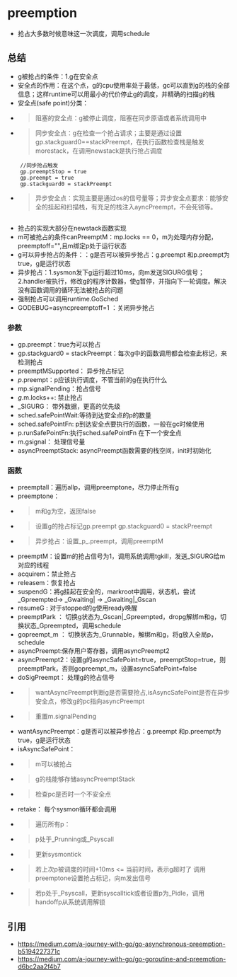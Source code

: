 # preemption
- 抢占大多数时候意味这一次调度，调用schedule
## 总结
- g被抢占的条件：1.g在安全点 
- 安全点的作用：在这个点，g的cpu使用率处于最低，gc可以直到g的栈的全部信息；这样runtime可以用最小的代价停止g的调度，并精确的扫描g的栈
- 安全点(safe point)分类：
- > 阻塞的安全点：g被停止调度，阻塞在同步原语或者系统调用中
- > 同步安全点：g在检查一个抢占请求；主要是通过设置gp.stackguard0==stackPreempt，在执行函数检查栈是触发morestack，在调用newstack是执行抢占调度
```
    //同步抢占触发
    gp.preemptStop = true
    gp.preempt = true
    gp.stackguard0 = stackPreempt
```
- > 异步安全点：实现主要是通过os的信号量等；异步安全点要求：能够安全的挂起和扫描栈，有充足的栈注入ayncPreempt，不会死锁等。
```
```
- 抢占的实现大部分在newstack函数实现
- m可被抢占的条件canPreemptM：mp.locks == 0，m为处理内存分配，preemptoff="",且m绑定p处于运行状态
- g可以异步抢占的条件：：g是否可以被异步抢占：g.preempt 和p.preempt为true，g是运行状态
- 异步抢占：1.sysmon发下g运行超过10ms，向m发送SIGURG信号；2.handler被执行，修改g的程序计数器，使g暂停，并指向下一轮调度。解决没有函数调用的循环无法被抢占的问题
- 强制抢占可以调用runtime.GoSched
- GODEBUG=asyncpreemptoff=1 ：关闭异步抢占
### 参数
- gp.preempt：true为可以抢占
- gp.stackguard0 = stackPreempt：每次g中的函数调用都会检查此标记，来检测抢占
- preemptMSupported： 异步抢占标记
- _p_.preempt：p应该执行调度，不管当前的g在执行什么
- mp.signalPending：抢占信号
- _g_.m.locks++: 禁止抢占
- _SIGURG： 带外数据，更高的优先级
- sched.safePointWait:等待到达安全点的p的数量
- sched.safePointFn: p到达安全点要执行的函数，一般在gc时候使用
- p.runSafePointFn:执行sched.safePointFn 在下一个安全点
- m.gsignal： 处理信号量
- asyncPreemptStack: asyncPreempt函数需要的栈空间，init时初始化
### 函数
- preemptall：遍历allp，调用preemptone，尽力停止所有g
- preemptone：
- > m和g为空，返回false
- > 设置g的抢占标记gp.preempt gp.stackguard0 = stackPreempt
- > 异步抢占：设置_p_.preempt，调用preemptM
- preemptM：设置m的抢占信号为1，调用系统调用tgkill，发送_SIGURG给m对应的线程
- acquirem：禁止抢占
- releasem：恢复抢占
- suspendG：將g挂起在安全的，markroot中調用，状态机，尝试_Gpreempted-> _Gwaiting| -> _Gwaiting|_Gscan
- resumeG : 对于stopped的g使用ready唤醒
- preemptPark ： 切换g状态为_Gscan|_Gpreempted，dropg解绑m和g，切换状态_Gpreempted，调用schedule
- gopreempt_m ： 切换状态为_Grunnable，解绑m和g，将g放入全局p，schedule
- asyncPreempt:保存用户寄存器，调用asyncPreempt2
- asyncPreempt2：设置g的asyncSafePoint=true，preemptStop=true，则preemptPark，否则gopreempt_m，设置asyncSafePoint=false
- doSigPreempt： 处理g的抢占信号
- > wantAsyncPreempt判断g是否需要抢占,isAsyncSafePoint是否在异步安全点，修改g的pc指向asyncPreempt
- > 重置m.signalPending
- wantAsyncPreempt：g是否可以被异步抢占：g.preempt 和p.preempt为true，g是运行状态
- isAsyncSafePoint：
- > m可以被抢占
- > g的栈能够存储asyncPreemptStack
- > 检查pc是否时一个不安全点
- retake： 每个sysmon循环都会调用
- > 遍历所有p：
- > p处于_Prunning或_Psyscall
- > 更新sysmontick
- > 若上次p被调度的时间+10ms <= 当前时间，表示g超时了 调用preemptone设置抢占标记，向m发出信号
- > 若p处于_Psyscall，更新syscalltick或者设置p为_Pidle，调用handoffp从系统调用解锁
## 引用
- https://medium.com/a-journey-with-go/go-asynchronous-preemption-b5194227371c
- https://medium.com/a-journey-with-go/go-goroutine-and-preemption-d6bc2aa2f4b7
